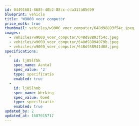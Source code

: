 ```yaml
---
id: 04491681-8685-40b2-88cc-cda312b85699
blueprint: vehicle
title: 'W9000 voer computer'
price_notk: true
thumbnail: vehicles/w9000_voer_computer/648d98893f54c.jpeg
images:
  - vehicles/w9000_voer_computer/648d98893f54c.jpeg
  - vehicles/w9000_voer_computer/648d98894079b.jpeg
  - vehicles/w9000_voer_computer/648d988941d08.jpeg
specifications:
  -
    id: lj05lf5k
    spec_name: Aantal
    spec_value: '2'
    type: specificatie
    enabled: true
  -
    id: lj05lhnb
    spec_name: Werking
    spec_value: Goed
    type: specificatie
    enabled: true
updated_by: 2
updated_at: 1687015717
---
```

